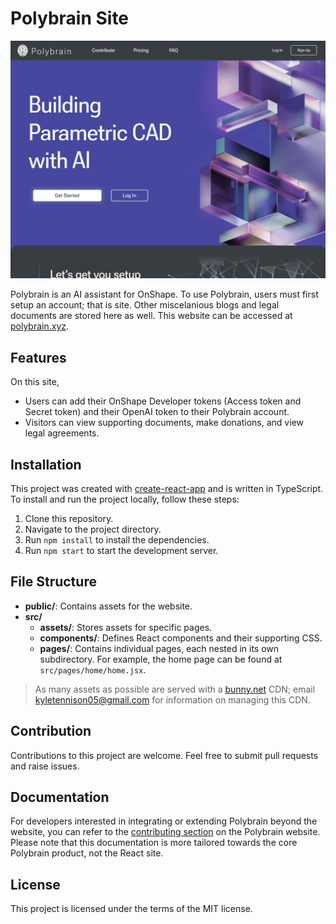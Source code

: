 # Polybrain Site

![alt text](screenshot.png)

Polybrain is an AI assistant for OnShape. To use Polybrain, users must first setup an
account; that is site. Other miscelanious blogs and legal documents are stored here as
well. This website can be accessed at [polybrain.xyz](https://polybrain.xyz).

## Features

On this site,

- Users can add their OnShape Developer tokens (Access token and Secret token) and their OpenAI token to their Polybrain account.
- Visitors can view supporting documents, make donations, and view legal agreements.

## Installation

This project was created with [create-react-app](<[https://github.com/facebook/create-react-app](https://create-react-app.dev/)>) and is written in TypeScript. To install and run the project locally, follow these steps:

1. Clone this repository.
2. Navigate to the project directory.
3. Run `npm install` to install the dependencies.
4. Run `npm start` to start the development server.

## File Structure

- **public/**: Contains assets for the website.
- **src/**
  - **assets/**: Stores assets for specific pages.
  - **components/**: Defines React components and their supporting CSS.
  - **pages/**: Contains individual pages, each nested in its own subdirectory. For example, the home page can be found at `src/pages/home/home.jsx`.

> As many assets as possible are served with a [bunny.net](https://bunny.net/) CDN; email kyletennison05@gmail.com for information on managing this CDN.

## Contribution

Contributions to this project are welcome. Feel free to submit pull requests and raise issues.

## Documentation

For developers interested in integrating or extending Polybrain beyond the website, you can refer to the [contributing section](https://polybrain.xyz/contributing) on the Polybrain website. Please note that this documentation is more tailored towards the core Polybrain product, not the React site.

## License

This project is licensed under the terms of the MIT license.
